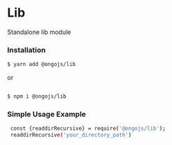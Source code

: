 # Lib

 Standalone lib module

### Installation

```bash
$ yarn add @ongojs/lib 

```
 or 

```bash

$ npm i @ongojs/lib

```

### Simple Usage Example

```bash
 const {readdirRecursive} = require('@ongojs/lib');
 readdirRecursive('your_directory_path')
```


